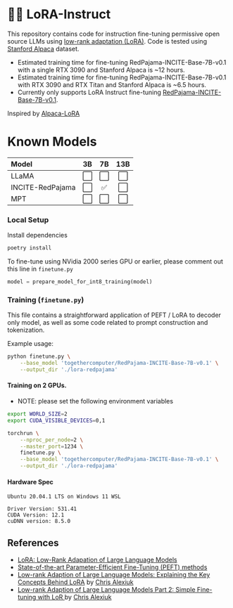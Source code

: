 # 🌲🤏 LoRA-Instruct

This repository contains code for instruction fine-tuning permissive open source LLMs using [low-rank adaptation (LoRA)](https://arxiv.org/abs/2106.09685). Code is tested using [Stanford Alpaca](https://crfm.stanford.edu/2023/03/13/alpaca.html) dataset.

- Estimated training time for fine-tuning RedPajama-INCITE-Base-7B-v0.1 with a single RTX 3090 and Stanford Alpaca is ~12 hours.
- Estimated training time for fine-tuning RedPajama-INCITE-Base-7B-v0.1 with RTX 3090 and RTX Titan and Stanford Alpaca is ~6.5 hours.
- Currently only supports LoRA Instruct fine-tuning [RedPajama-INCITE-Base-7B-v0.1](https://huggingface.co/togethercomputer/RedPajama-INCITE-Base-7B-v0.1).


Inspired by [Alpaca-LoRA](https://github.com/tloen/alpaca-lora)

# Known Models
| Model | 3B | 7B | 13B |
|:-------|:----:|:----:|:-----:|
| LLaMA | :white_large_square: | :white_large_square: | :white_large_square: |
| INCITE-RedPajama | :white_large_square: | :white_check_mark: | :white_large_square: |
| MPT | :white_large_square: | :white_large_square: | :white_large_square: |

### Local Setup

Install dependencies
```bash
poetry install
```

To fine-tune using NVidia 2000 series GPU or earlier, please comment out this line in `finetune.py`
```python
model = prepare_model_for_int8_training(model)
```

### Training (`finetune.py`)

This file contains a straightforward application of PEFT / LoRA to decoder only model,
as well as some code related to prompt construction and tokenization.

Example usage:
```bash
python finetune.py \
    --base_model 'togethercomputer/RedPajama-INCITE-Base-7B-v0.1' \
    --output_dir './lora-redpajama'
```

#### Training on 2 GPUs.

* NOTE: please set the following environment variables
```bash
export WORLD_SIZE=2
export CUDA_VISIBLE_DEVICES=0,1
```

```bash
torchrun \
    --nproc_per_node=2 \
    --master_port=1234 \
    finetune.py \
    --base_model 'togethercomputer/RedPajama-INCITE-Base-7B-v0.1' \
    --output_dir './lora-redpajama'
```

#### Hardware Spec
```
Ubuntu 20.04.1 LTS on Windows 11 WSL

Driver Version: 531.41
CUDA Version: 12.1
cuDNN version: 8.5.0
```

## References
- [LoRA: Low-Rank Adapation of Large Language Models](https://arxiv.org/abs/2106.09685)
- [State-of-the-art Parameter-Efficient Fine-Tuning (PEFT) methods](https://github.com/huggingface/peft)
- [Low-rank Adaption of Large Language Models: Explaining the Key Concepts Behind LoRA](https://www.youtube.com/watch?v=dA-NhCtrrVE) by [Chris Alexiuk](https://www.linkedin.com/in/csalexiuk/)
- [Low-rank Adaption of Large Language Models Part 2: Simple Fine-tuning with LoR ](https://www.youtube.com/watch?v=iYr1xZn26R8) by [Chris Alexiuk](https://www.linkedin.com/in/csalexiuk/)